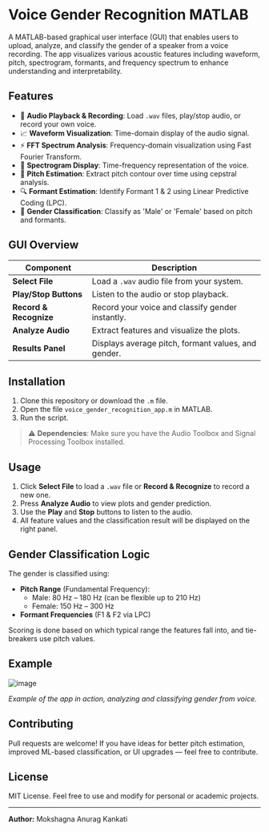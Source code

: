 # Voice Gender Recognition MATLAB

A MATLAB-based graphical user interface (GUI) that enables users to upload, analyze, and classify the gender of a speaker from a voice recording. The app visualizes various acoustic features including waveform, pitch, spectrogram, formants, and frequency spectrum to enhance understanding and interpretability.

## Features

- 🎵 **Audio Playback & Recording**: Load `.wav` files, play/stop audio, or record your own voice.
- 📈 **Waveform Visualization**: Time-domain display of the audio signal.
- ⚡ **FFT Spectrum Analysis**: Frequency-domain visualization using Fast Fourier Transform.
- 🌈 **Spectrogram Display**: Time-frequency representation of the voice.
- 🔁 **Pitch Estimation**: Extract pitch contour over time using cepstral analysis.
- 🔍 **Formant Estimation**: Identify Formant 1 & 2 using Linear Predictive Coding (LPC).
- 🧠 **Gender Classification**: Classify as 'Male' or 'Female' based on pitch and formants.

## GUI Overview

| Component              | Description                                         |
|------------------------|-----------------------------------------------------|
| **Select File**        | Load a `.wav` audio file from your system.         |
| **Play/Stop Buttons**  | Listen to the audio or stop playback.              |
| **Record & Recognize** | Record your voice and classify gender instantly.   |
| **Analyze Audio**      | Extract features and visualize the plots.          |
| **Results Panel**      | Displays average pitch, formant values, and gender.|

## Installation

1. Clone this repository or download the `.m` file.
2. Open the file `voice_gender_recognition_app.m` in MATLAB.
3. Run the script.

> ⚠️ **Dependencies**: Make sure you have the Audio Toolbox and Signal Processing Toolbox installed.

## Usage

1. Click **Select File** to load a `.wav` file or **Record & Recognize** to record a new one.
2. Press **Analyze Audio** to view plots and gender prediction.
3. Use the **Play** and **Stop** buttons to listen to the audio.
4. All feature values and the classification result will be displayed on the right panel.

## Gender Classification Logic

The gender is classified using:
- **Pitch Range** (Fundamental Frequency):
  - Male: 80 Hz – 180 Hz (can be flexible up to 210 Hz)
  - Female: 150 Hz – 300 Hz
- **Formant Frequencies** (F1 & F2 via LPC)

Scoring is done based on which typical range the features fall into, and tie-breakers use pitch values.

## Example
![image](https://github.com/user-attachments/assets/d7ce14b8-2e4f-4bab-b170-a6e9324ee4ed)


_Example of the app in action, analyzing and classifying gender from voice._

## Contributing

Pull requests are welcome! If you have ideas for better pitch estimation, improved ML-based classification, or UI upgrades — feel free to contribute.

## License

MIT License. Feel free to use and modify for personal or academic projects.

---

**Author:** Mokshagna Anurag Kankati  
